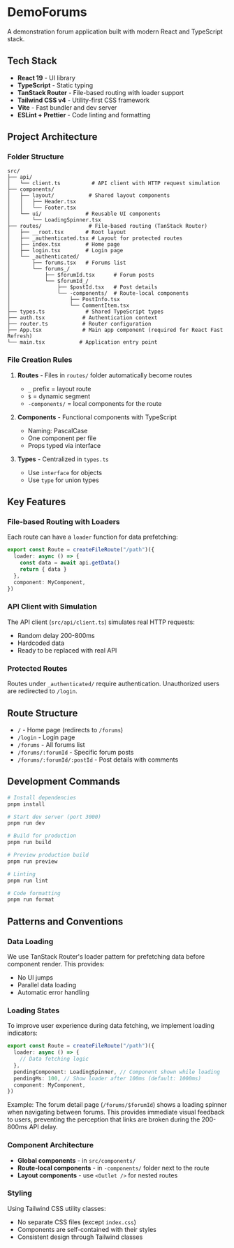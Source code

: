 # DemoForums

A demonstration forum application built with modern React and TypeScript stack.

## Tech Stack

- **React 19** - UI library
- **TypeScript** - Static typing
- **TanStack Router** - File-based routing with loader support
- **Tailwind CSS v4** - Utility-first CSS framework
- **Vite** - Fast bundler and dev server
- **ESLint + Prettier** - Code linting and formatting

## Project Architecture

### Folder Structure

```
src/
├── api/
│   └── client.ts          # API client with HTTP request simulation
├── components/
│   ├── layout/           # Shared layout components
│   │   ├── Header.tsx
│   │   └── Footer.tsx
│   └── ui/              # Reusable UI components
│       └── LoadingSpinner.tsx
├── routes/               # File-based routing (TanStack Router)
│   ├── __root.tsx       # Root layout
│   ├── _authenticated.tsx # Layout for protected routes
│   ├── index.tsx        # Home page
│   ├── login.tsx        # Login page
│   └── _authenticated/
│       ├── forums.tsx   # Forums list
│       └── forums_/
│           ├── $forumId.tsx      # Forum posts
│           └── $forumId_/
│               ├── $postId.tsx   # Post details
│               └── -components/  # Route-local components
│                   ├── PostInfo.tsx
│                   └── CommentItem.tsx
├── types.ts             # Shared TypeScript types
├── auth.tsx            # Authentication context
├── router.ts           # Router configuration
├── App.tsx             # Main app component (required for React Fast Refresh)
└── main.tsx           # Application entry point
```

### File Creation Rules

1. **Routes** - Files in `routes/` folder automatically become routes
   - `_` prefix = layout route
   - `$` = dynamic segment
   - `-components/` = local components for the route

2. **Components** - Functional components with TypeScript
   - Naming: PascalCase
   - One component per file
   - Props typed via interface

3. **Types** - Centralized in `types.ts`
   - Use `interface` for objects
   - Use `type` for union types

## Key Features

### File-based Routing with Loaders

Each route can have a `loader` function for data prefetching:

```typescript
export const Route = createFileRoute("/path")({
  loader: async () => {
    const data = await api.getData()
    return { data }
  },
  component: MyComponent,
})
```

### API Client with Simulation

The API client (`src/api/client.ts`) simulates real HTTP requests:

- Random delay 200-800ms
- Hardcoded data
- Ready to be replaced with real API

### Protected Routes

Routes under `_authenticated/` require authentication. Unauthorized users are redirected to `/login`.

## Route Structure

- `/` - Home page (redirects to `/forums`)
- `/login` - Login page
- `/forums` - All forums list
- `/forums/:forumId` - Specific forum posts
- `/forums/:forumId/:postId` - Post details with comments

## Development Commands

```bash
# Install dependencies
pnpm install

# Start dev server (port 3000)
pnpm run dev

# Build for production
pnpm run build

# Preview production build
pnpm run preview

# Linting
pnpm run lint

# Code formatting
pnpm run format
```

## Patterns and Conventions

### Data Loading

We use TanStack Router's loader pattern for prefetching data before component render. This provides:

- No UI jumps
- Parallel data loading
- Automatic error handling

### Loading States

To improve user experience during data fetching, we implement loading indicators:

```typescript
export const Route = createFileRoute("/path")({
  loader: async () => {
    // Data fetching logic
  },
  pendingComponent: LoadingSpinner, // Component shown while loading
  pendingMs: 100, // Show loader after 100ms (default: 1000ms)
  component: MyComponent,
})
```

Example: The forum detail page (`/forums/$forumId`) shows a loading spinner when navigating between forums. This provides immediate visual feedback to users, preventing the perception that links are broken during the 200-800ms API delay.

### Component Architecture

- **Global components** - in `src/components/`
- **Route-local components** - in `-components/` folder next to the route
- **Layout components** - use `<Outlet />` for nested routes

### Styling

Using Tailwind CSS utility classes:

- No separate CSS files (except `index.css`)
- Components are self-contained with their styles
- Consistent design through Tailwind classes

